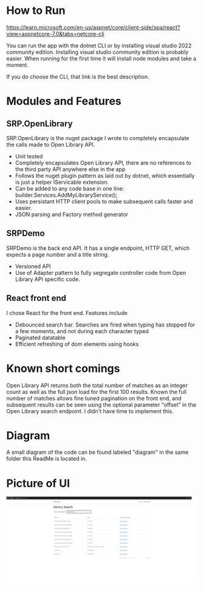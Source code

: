 # How to Run #

https://learn.microsoft.com/en-us/aspnet/core/client-side/spa/react?view=aspnetcore-7.0&tabs=netcore-cli

You can run the app with the dotnet CLI or by installing visual studio 2022 community edition. Installing visual studio community edition is probably easier. When running for the first time it will install node modules and take a moment.

If you do choose the CLI, that link is the best description.



# Modules and Features #

## SRP.OpenLibrary ##

SRP.OpenLibrary is the nuget package I wrote to completely encapsulate the calls made to Open Library API.
- Unit tested
- Completely encapsulates Open Library API, there are no references to the third party API anywhere else in the app
- Follows the nuget plugin pattern as laid out by dotnet, which essentially is just a helper IServicable extension. 
- Can be added to any code base in one line: builder.Services.AddMyLibraryService();
- Uses persistant HTTP client pools to make subsequent calls faster and easier.
- JSON parsing and Factory method generator

## SRPDemo ##

SRPDemo is the back end API. It has a single endpoint, HTTP GET, which expects a page number and a title string.
- Versioned API
- Use of Adapter pattern to fully segregate controller code from Open Library API specific code.

## React front end ##

I chose React for the front end. Features include
- Debounced search bar. Searches are fired when typing has stopped for a few moments, and not during each character typed
- Paginated datatable
- Efficient refreshing of dom elements using hooks


# Known short comings #

Open Library API returns both the total number of matches as an integer count as well as the full json load for the first 100 results.
Known the full number of matches allows fine tuned pagination on the front end, and subsequent results can be seen using the optional parameter "offset" in the Open Library search endpoint.
I didn't have time to implement this.


# Diagram #

A small diagram of the code can be found labeled "diagram" in the same folder this ReadMe is located in.

# Picture of UI #

![alt text](https://github.com/russelhampton09/SRPDemo/blob/main/pic.png)
